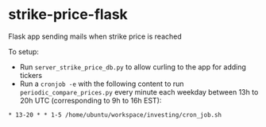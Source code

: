 # strike-price-flask
Flask app sending mails when strike price is reached

To setup:
- Run `server_strike_price_db.py` to allow curling to the app for adding tickers 
- Run a `cronjob -e` with the following content to run `periodic_compare_prices.py` every minute each weekday between 13h to 20h UTC (corresponding to 9h to 16h EST):
```
* 13-20 * * 1-5 /home/ubuntu/workspace/investing/cron_job.sh
```
